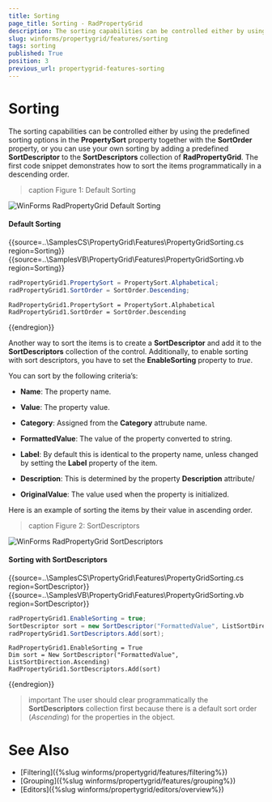```yaml
---
title: Sorting
page_title: Sorting - RadPropertyGrid
description: The sorting capabilities can be controlled either by using the predefined sorting options in the PropertySort property together with the SortOrder property
slug: winforms/propertygrid/features/sorting
tags: sorting
published: True
position: 3
previous_url: propertygrid-features-sorting
---
```


# Sorting

The sorting capabilities can be controlled either by using the predefined sorting options in the __PropertySort__ property together with the __SortOrder__ property, or you can use your own sorting by adding a predefined __SortDescriptor__ to the __SortDescriptors__ collection of **RadPropertyGrid**. The first code snippet demonstrates how to sort the items programmatically in a descending order.

>caption Figure 1: Default Sorting

![WinForms RadPropertyGrid Default Sorting](images/propertygrid-features-sorting001.png)

#### Default Sorting

{{source=..\SamplesCS\PropertyGrid\Features\PropertyGridSorting.cs region=Sorting}} 
{{source=..\SamplesVB\PropertyGrid\Features\PropertyGridSorting.vb region=Sorting}} 

````C#
radPropertyGrid1.PropertySort = PropertySort.Alphabetical;
radPropertyGrid1.SortOrder = SortOrder.Descending;

````
````VB.NET
RadPropertyGrid1.PropertySort = PropertySort.Alphabetical
RadPropertyGrid1.SortOrder = SortOrder.Descending

````

{{endregion}}

Another way to sort the items is to create a __SortDescriptor__ and add it to the __SortDescriptors__ collection of the control. Additionally, to enable sorting with sort descriptors, you have to set the __EnableSorting__ property to *true*.

You can sort by the following criteria’s:      

* __Name__: The property name.

* __Value__: The property value.

* __Category__: Assigned from the __Category__ attrubute name.

* __FormattedValue__: The value of the property converted to string.

* __Label__: By default this is identical to the property name, unless changed by setting the __Label__ property of the item.

* __Description__: This is determined by the property __Description__ attribute/

* __OriginalValue__: The value used when the property is initialized.

Here is an example of sorting the items by their value in ascending order.

>caption Figure 2: SortDescriptors

![WinForms RadPropertyGrid SortDescriptors](images/propertygrid-features-sorting002.png)

#### Sorting with SortDescriptors

{{source=..\SamplesCS\PropertyGrid\Features\PropertyGridSorting.cs region=SortDescriptor}} 
{{source=..\SamplesVB\PropertyGrid\Features\PropertyGridSorting.vb region=SortDescriptor}} 

````C#
radPropertyGrid1.EnableSorting = true;
SortDescriptor sort = new SortDescriptor("FormattedValue", ListSortDirection.Ascending);
radPropertyGrid1.SortDescriptors.Add(sort);

````
````VB.NET
RadPropertyGrid1.EnableSorting = True
Dim sort = New SortDescriptor("FormattedValue", ListSortDirection.Ascending)
RadPropertyGrid1.SortDescriptors.Add(sort)

````

{{endregion}}

>important The user should clear programmatically the **SortDescriptors** collection first because there is a default sort order (*Ascending*) for the properties in the object.

# See Also

* [Filtering]({%slug winforms/propertygrid/features/filtering%})
* [Grouping]({%slug winforms/propertygrid/features/grouping%})
* [Editors]({%slug winforms/propertygrid/editors/overview%})
